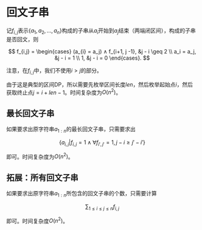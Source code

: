 # 回文子串

记$f_{i,j}$表示$\{a_1,a_2,\dots,a_n\}$构成的子串从$a_i$开始到$a_j$结束（两端闭区间），构成的子串是否回文，则

$$
f_{i,j} = \begin{cases}
(a_{i} = a_j) ∧ f_{i+1, j -1}, &j - i \geq 2  \\
a_i = a_j, &j - i = 1 \\
1, &j - i = 0
\end{cases}.
$$

注意，在$f_{i,j}$中，我们不使用$i > j$的部分。

由于这是典型的区间DP，所以需要先枚举区间长度$len$，然后枚举起始点$i$，然后获取终止点$j = i + len - 1$。时间复杂度为$O(n^2)$。

## 最长回文子串

如果要求出原字符串$a_{1:n}$的最长回文子串，只需要求出

$$
\{a_{i,j} | f_{i,j} = 1 \wedge \forall f_{i',j'} = 1, j - i \geq j' - i' \}
$$

即可。时间复杂度为$O(n^2)$。

## 拓展：所有回文子串

如果要求出原字符串$a_{1:n}$所包含的回文子串的个数，只需要计算

$$
\sum_{1 \leq i \leq j \leq n} f_{i,j}
$$

即可。时间复杂度$O(n^2)$。
